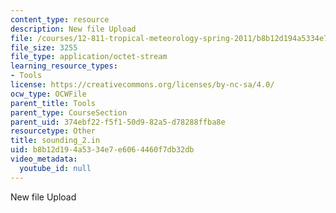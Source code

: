 ```yaml
---
content_type: resource
description: New file Upload
file: /courses/12-811-tropical-meteorology-spring-2011/b8b12d194a5334e7e6064460f7db32db_sounding_2.in
file_size: 3255
file_type: application/octet-stream
learning_resource_types:
- Tools
license: https://creativecommons.org/licenses/by-nc-sa/4.0/
ocw_type: OCWFile
parent_title: Tools
parent_type: CourseSection
parent_uid: 374ebf22-f5f1-50d9-82a5-d78288ffba8e
resourcetype: Other
title: sounding_2.in
uid: b8b12d19-4a53-34e7-e606-4460f7db32db
video_metadata:
  youtube_id: null
---
```

New file Upload